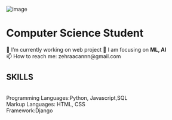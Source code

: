 ![image](https://user-images.githubusercontent.com/61902608/175331105-5472035b-54ca-4bbb-aac7-87865335625c.png)

<!--
**zehracan/zehracan** is a ✨ _special_ ✨ repository because its `README.md` (this file) appears on your GitHub profile.

Here are some ideas to get you started:

- 🔭 I’m currently working on ...
- 🌱 I’m currently learning ...
- 👯 I’m looking to collaborate on ...
- 🤔 I’m looking for help with ...
- 💬 Ask me about ...
- 📫 How to reach me: ...
- 😄 Pronouns: ...
- ⚡ Fun fact: ...
-->
<h1>Computer Science Student</h1>
🔭 I’m currently working on web project
🌱 I am focusing on <b>ML, AI</b> <br>
📫 How to reach me: zehraacannn@gmail.com <br>
 
 <h2>SKILLS</h2><br>
 Programming Languages:Python, Javascript,SQL<br>
 Markup Languages: HTML, CSS<br>
 Framework:Django<br>
  
